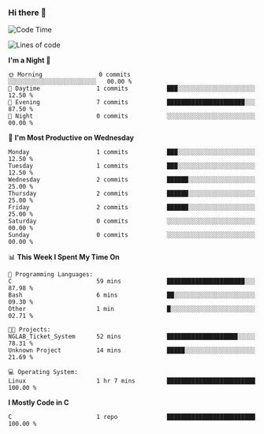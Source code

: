 ### Hi there 👋

<!--START_SECTION:waka-->
![Code Time](http://img.shields.io/badge/Code%20Time-1%20hr%207%20mins-blue)

![Lines of code](https://img.shields.io/badge/From%20Hello%20World%20I%27ve%20Written-63%20lines%20of%20code-blue)

**I'm a Night 🦉** 

```text
🌞 Morning                0 commits           ░░░░░░░░░░░░░░░░░░░░░░░░░   00.00 % 
🌆 Daytime                1 commits           ███░░░░░░░░░░░░░░░░░░░░░░   12.50 % 
🌃 Evening                7 commits           ██████████████████████░░░   87.50 % 
🌙 Night                  0 commits           ░░░░░░░░░░░░░░░░░░░░░░░░░   00.00 % 
```
📅 **I'm Most Productive on Wednesday** 

```text
Monday                   1 commits           ███░░░░░░░░░░░░░░░░░░░░░░   12.50 % 
Tuesday                  1 commits           ███░░░░░░░░░░░░░░░░░░░░░░   12.50 % 
Wednesday                2 commits           ██████░░░░░░░░░░░░░░░░░░░   25.00 % 
Thursday                 2 commits           ██████░░░░░░░░░░░░░░░░░░░   25.00 % 
Friday                   2 commits           ██████░░░░░░░░░░░░░░░░░░░   25.00 % 
Saturday                 0 commits           ░░░░░░░░░░░░░░░░░░░░░░░░░   00.00 % 
Sunday                   0 commits           ░░░░░░░░░░░░░░░░░░░░░░░░░   00.00 % 
```


📊 **This Week I Spent My Time On** 

```text
💬 Programming Languages: 
C                        59 mins             ██████████████████████░░░   87.98 % 
Bash                     6 mins              ██░░░░░░░░░░░░░░░░░░░░░░░   09.30 % 
Other                    1 min               █░░░░░░░░░░░░░░░░░░░░░░░░   02.71 % 

🐱‍💻 Projects: 
NGLAB_Ticket_System      52 mins             ████████████████████░░░░░   78.31 % 
Unknown Project          14 mins             █████░░░░░░░░░░░░░░░░░░░░   21.69 % 

💻 Operating System: 
Linux                    1 hr 7 mins         █████████████████████████   100.00 % 
```

**I Mostly Code in C** 

```text
C                        1 repo              █████████████████████████   100.00 % 
```




<!--END_SECTION:waka-->

<!--
**jamespan880911/jamespan880911** is a ✨ _special_ ✨ repository because its `README.md` (this file) appears on your GitHub profile.

Here are some ideas to get you started:

- 🔭 I’m currently working on ...
- 🌱 I’m currently learning ...
- 👯 I’m looking to collaborate on ...
- 🤔 I’m looking for help with ...
- 💬 Ask me about ...
- 📫 How to reach me: ...
- 😄 Pronouns: ...
- ⚡ Fun fact: ...
-->
